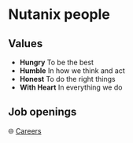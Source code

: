 # Nutanix people

<!-- Nutants -->

## Values

* **Hungry** To be the best
* **Humble** In how we think and act
* **Honest** To do the right things
* **With Heart** In everything we do

## Job openings

🌐 [Careers](https://www.nutanix.com/company/careers)
